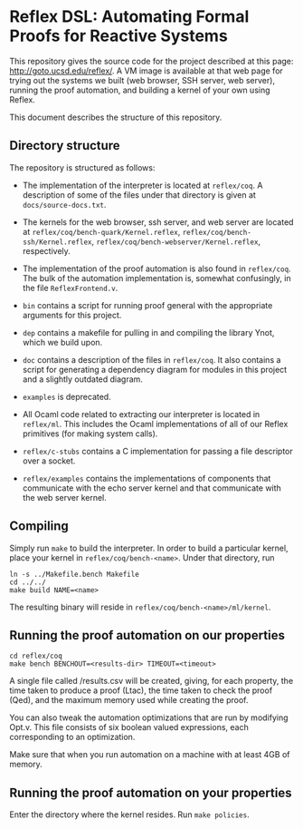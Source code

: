 # Reflex DSL: Automating Formal Proofs for Reactive Systems

This repository gives the source code for the project described at this page: http://goto.ucsd.edu/reflex/. A VM image is available at that web page for trying out the systems we built (web browser, SSH server, web server), running the proof automation, and building a kernel of your own using Reflex.

This document describes the structure of this repository.

## Directory structure

The repository is structured as follows:

* The implementation of the interpreter is located at `reflex/coq`. A description of some of the files under that directory is given at `docs/source-docs.txt`.

* The kernels for the web browser, ssh server, and web server are located at `reflex/coq/bench-quark/Kernel.reflex`, `reflex/coq/bench-ssh/Kernel.reflex`, `reflex/coq/bench-webserver/Kernel.reflex`, respectively.

* The implementation of the proof automation is also found in `reflex/coq`. The bulk of the automation implementation is, somewhat confusingly, in the file `ReflexFrontend.v`.

* `bin` contains a script for running proof general with the appropriate arguments for this project.

* `dep` contains a makefile for pulling in and compiling the library Ynot, which we build upon.

* `doc` contains a description of the files in `reflex/coq`. It also contains a script for generating a dependency diagram for modules in this project and a slightly outdated diagram.

* `examples` is deprecated.

* All Ocaml code related to extracting our interpreter is located in `reflex/ml`. This includes the Ocaml implementations of all of our Reflex primitives (for making system calls).

* `reflex/c-stubs` contains a C implementation for passing a file descriptor over a socket.

* `reflex/examples` contains the implementations of components that communicate with the echo server kernel and that communicate with the web server kernel.

## Compiling

Simply run `make` to build the interpreter. In order to build a particular kernel, place your kernel in `reflex/coq/bench-<name>`. Under that directory, run

```
ln -s ../Makefile.bench Makefile
cd ../../
make build NAME=<name>
```

The resulting binary will reside in `reflex/coq/bench-<name>/ml/kernel`.

## Running the proof automation on our properties
```
cd reflex/coq
make bench BENCHOUT=<results-dir> TIMEOUT=<timeout>
```

A single file called <results-dir>/results.csv will be created, giving, for each property, the time taken to produce a proof (Ltac), the time taken to check the proof (Qed), and the maximum memory used while creating the proof.

You can also tweak the automation optimizations that are run by modifying Opt.v. This file consists of six boolean valued expressions, each corresponding to an optimization.

Make sure that when you run automation on a machine with at least 4GB of memory.

## Running the proof automation on your properties
Enter the directory where the kernel resides. Run `make policies`.
